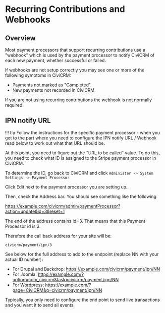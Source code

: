 # Recurring Contributions and Webhooks

## Overview
Most payment processors that support recurring contributions use a "webhook" which is used by the payment processor
to notify CiviCRM of each new payment, whether successful or failed.

If webhooks are not setup correctly you may see one or more of the following symptoms in CiviCRM:
* Payments not marked as "Completed".
* New payments not recorded in CiviCRM.

If you are not using recurring contributions the webhook is not normally required.

## IPN notify URL
!!! tip
    Follow the instructions for the specific payment processor - when you get to the part where you need to configure the IPN notify URL / Webhook read below to work out what that URL should be.
 

At this point, you need to figure out the "URL to be called" value. To do this, you need to check what ID is assigned to the Stripe payment processor in CiviCRM.

To determine the ID, go back to CiviCRM and click `Administer -> System Settings -> Payment Processor`

Click Edit next to the payment processor you are setting up.

Then, check the Address bar. You should see something like the following:

https://example.com/civicrm/admin/paymentProcessor?action=update&id=3&reset=1

The end of the address contains id=3. That means that this Payment Processor id is 3.

Therefore the call back address for your site will be:

    civicrm/payment/ipn/3

See below for the full address to add to the endpoint (replace NN with your actual ID number):

* For Drupal and Backdrop:  https://example.com/civicrm/payment/ipn/NN
* For Joomla:  https://example.com/?option=com_civicrm&task=civicrm/payment/ipn/NN
* For Wordpress:  https://example.com/?page=CiviCRM&q=civicrm/payment/ipn/NN

Typically, you only need to configure the end point to send live transactions and you want it to send all events.
